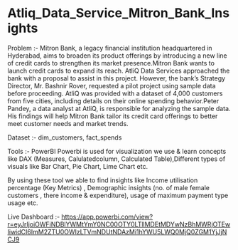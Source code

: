 # Atliq_Data_Service_Mitron_Bank_Insights
Problem :-
Mitron Bank, a legacy financial institution headquartered in Hyderabad, aims to broaden its product offerings by introducing a new line of credit cards to strengthen its market presence.Mitron Bank wants to launch credit cards to expand its reach. AtliQ Data Services approached the bank with a proposal to assist in this project. However, the bank’s Strategy Director, Mr. Bashnir Rover, requested a pilot project using sample data before proceeding. AtliQ was provided with a dataset of 4,000 customers from five cities, including details on their online spending behavior.Peter Pandey, a data analyst at AtliQ, is responsible for analyzing the sample data. His findings will help Mitron Bank tailor its credit card offerings to better meet customer needs and market trends.

Dataset :-
dim_customers, fact_spends

Tools :- PowerBI
Powerbi is used for visualization we use & learn concepts like DAX (Measures, Calulatedcolumn, Calculated Table),Different types of visuals like Bar Chart, Pie Chart, Lime Chart etc.

By using these tool we able to find insights like Income utilisation percentage (Key Metrics) , Demographic insights (no. of male female customers , there income & expenditure), usage of maximum payment type usage etc.

Live Dashboard :- https://app.powerbi.com/view?r=eyJrIjoiOWFiNDBlYWMtYmY0NC00OTY0LTllMDEtMDYwNzBhMWRjOTEwIiwidCI6ImM2ZTU0OWIzLTVmNDUtNDAzMi1hYWU5LWQ0MjQ0ZGM1YjJjNCJ9

